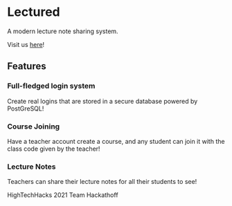 # Lectured

A modern lecture note sharing system.

Visit us [here](https://inspired-lms.herokuapp.com/)!

## Features

### Full-fledged login system

Create real logins that are stored in a secure database powered by PostGreSQL!

### Course Joining

Have a teacher account create a course, and any student can join it with the class code given by the teacher!

### Lecture Notes

Teachers can share their lecture notes for all their students to see!

HighTechHacks 2021
Team Hackathoff
